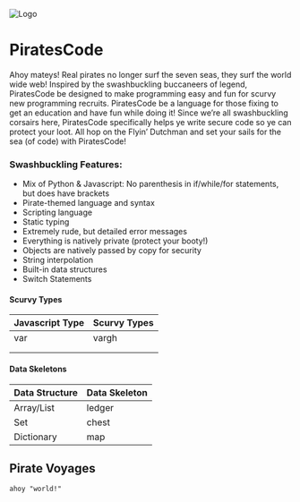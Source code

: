 ![Logo](https://raw.githubusercontent.com/jasoncd31/PiratesCode/docs/piratescodelogo.jpg)
# PiratesCode

Ahoy mateys! Real pirates no longer surf the seven seas, they surf the world wide web! Inspired by the swashbuckling buccaneers of legend, PiratesCode be designed to make programming easy and fun for scurvy new programming recruits. PiratesCode be a language for those fixing to get an education and have fun while doing it! Since we’re all swashbuckling corsairs here, PiratesCode specifically helps ye write secure code so ye can protect your loot. All hop on the Flyin’ Dutchman and set your sails for the sea (of code) with PiratesCode!

### Swashbuckling Features:
- Mix of Python & Javascript: No parenthesis in if/while/for statements, but does have brackets
- Pirate-themed language and syntax
- Scripting language
- Static typing
- Extremely rude, but detailed error messages
- Everything is natively private (protect your booty!)
- Objects are natively passed by copy for security
- String interpolation
- Built-in data structures
- Switch Statements

#### Scurvy Types
| Javascript Type | Scurvy Types  |
| --------------  | --------------|
| var| vargh  
||      
|| 

#### Data Skeletons
| Data Structure | Data Skeleton |
| -------------- | --------------|
| Array/List     | ledger        |
| Set            | chest         |
| Dictionary     | map           |


## Pirate Voyages

```
ahoy "world!"
```
